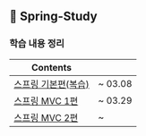 ## 🍃  Spring-Study

### 학습 내용 정리
|Contents||
|------|--|
|[스프링 기본편(복습)](https://patch-carpenter-1ef.notion.site/19fcf10cd2e780588c57cd20ca62dbdf)|~ 03.08 |
|[스프링 MVC 1편](https://patch-carpenter-1ef.notion.site/MVC-1-1a3cf10cd2e780068525f4513b6b3f1c?pvs=4)| ~ 03.29|
|[스프링 MVC 2편](https://patch-carpenter-1ef.notion.site/MVC-2-1cacf10cd2e780c98577d6ba9aff19e3?pvs=4)| ~|



